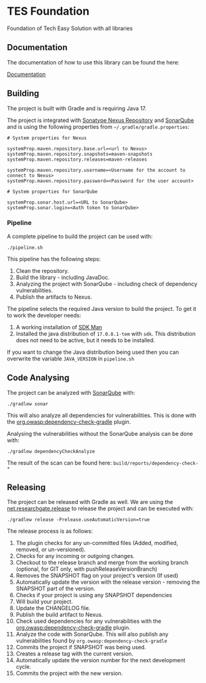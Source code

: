 # TES Foundation

Foundation of Tech Easy Solution with all libraries

## Documentation

The documentation of how to use this library can be found the here:

[Documentation](doc/README.md)

## Building

The project is built with Gradle and is requiring Java 17.

The project is integrated with [Sonatype Nexus Repository](https://www.sonatype.com/products/sonatype-nexus-repository)
and [SonarQube](https://www.sonarsource.com/products/sonarqube/) and is using the following properties from
`~/.gradle/gradle.properties`:

```properties
# System properties for Nexus

systemProp.maven.repository.base.url=<url to Nexus>
systemProp.maven.repository.snapshots=maven-snapshots
systemProp.maven.repository.releases=maven-releases

systemProp.maven.repository.username=<Username for the account to connect to Nexus>
systemProp.maven.repository.password=<Password for the user account>

# System properties for SonarQube

systemProp.sonar.host.url=<URL to SonarQube>
systemProp.sonar.login=<Auth token to SonarQube>
```

### Pipeline

A complete pipeline to build the project can be used with:

```shell
./pipeline.sh
```

This pipeline has the following steps:

1. Clean the repository.
2. Build the library - including JavaDoc.
3. Analyzing the project with SonarQube - including check of dependency vulnerabilities.
4. Publish the artifacts to Nexus.

The pipeline selects the required Java version to build the project. To get it to work the
developer needs:

1. A working installation of [SDK Man](https://sdkman.io/)
2. Installed the java distribution of `17.0.8.1-tem` with `sdk`. This distribution does not need to be active,
   but it needs to be installed.

If you want to change the Java distribution being used then you can overwrite the variable `JAVA_VERSION` in
`pipeline.sh`

## Code Analysing

The project can be analyzed with [SonarQube](https://www.sonarsource.com/products/sonarqube/) with:

```shell
./gradlew sonar
```

This will also analyze all dependencies for vulnerabilities. This is done with the
[org.owasp:dependency-check-gradle](https://github.com/dependency-check/dependency-check-gradle) plugin.

Analysing the vulnerabilities without the SonarQube analysis can be done with:

```shell
./gradlew dependencyCheckAnalyze
```

The result of the scan can be found here: `build/reports/dependency-check-*`

## Releasing

The project can be released with Gradle as well. We are using the
[net.researchgate.release](https://github.com/researchgate/gradle-release) to release the project and
can be executed with:

```shell
./gradlew release -Prelease.useAutomaticVersion=true
```

The release process is as follows:

1. The plugin checks for any un-committed files (Added, modified, removed, or un-versioned).
2. Checks for any incoming or outgoing changes.
3. Checkout to the release branch and merge from the working branch (optional, for GIT only, with pushReleaseVersionBranch)
4. Removes the SNAPSHOT flag on your project's version (If used)
5. Automatically update the version with the release version - removing the SNAPSHOT part of the version.
6. Checks if your project is using any SNAPSHOT dependencies
7. Will build your project.
8. Update the CHANGELOG file.
9. Publish the build artifact to Nexus.
10. Check used dependencies for any vulnerabilities with the [org.owasp:dependency-check-gradle](https://github.com/dependency-check/dependency-check-gradle) plugin.
11. Analyze the code with SonarQube. This will also publish any vulnerabilities found by `org.owasp:dependency-check-gradle`
12. Commits the project if SNAPSHOT was being used.
13. Creates a release tag with the current version.
14. Automatically update the version number for the next development cycle.
15. Commits the project with the new version.

